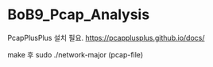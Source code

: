 # BoB9_Pcap_Analysis

PcapPlusPlus 설치 필요.
https://pcapplusplus.github.io/docs/

make 후 sudo ./network-major (pcap-file)
